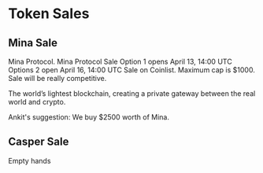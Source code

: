 # Token Sales


## Mina Sale

Mina Protocol. Mina Protocol Sale Option 1 opens April 13, 14:00 UTC Options 2 open April 16, 14:00 UTC Sale on Coinlist. Maximum cap is $1000. Sale will be really competitive.

The world’s lightest blockchain, creating a private gateway between the real world and crypto.


Ankit's suggestion: We buy $2500 worth of Mina.

## Casper Sale

Empty hands
